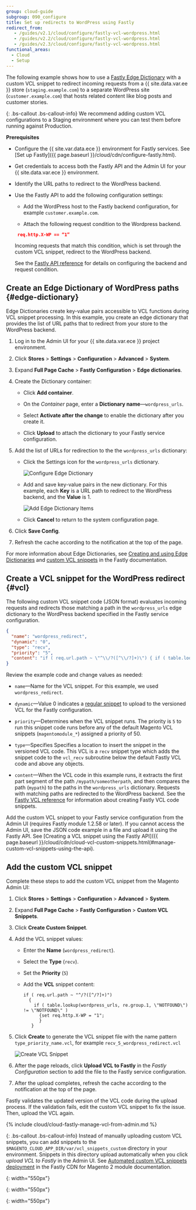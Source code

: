 ```yaml
---
group: cloud-guide
subgroup: 090_configure
title: Set up redirects to WordPress using Fastly
redirect_from:
   - /guides/v2.1/cloud/configure/fastly-vcl-wordpress.html
   - /guides/v2.2/cloud/configure/fastly-vcl-wordpress.html
   - /guides/v2.3/cloud/configure/fastly-vcl-wordpress.html
functional_areas:
  - Cloud
  - Setup
---
```


The following example shows how to use a [Fastly Edge Dictionary](https://docs.fastly.com/guides/edge-dictionaries/working-with-dictionaries-using-the-api) with a custom VCL snippet to redirect incoming requests from a {{ site.data.var.ee }} store (`staging.example.com`) to a separate WordPress site (`customer.example.com`) that hosts related content like blog posts and customer stories.


{: .bs-callout .bs-callout-info}
We recommend adding custom VCL configurations to a Staging environment where you can test them before running against Production.

**Prerequisites**

-  Configure the {{ site.var.data.ece }} environment for Fastly services. See [Set up Fastly]({{ page.baseurl }}/cloud/cdn/configure-fastly.html). 

-  Get credentials to access both the Fastly API and the Admin UI for your {{ site.data.var.ece }} environment.

-  Identify the URL paths to redirect to the WordPress backend.

-  Use the Fastly API to add the following configuration settings: 

   -  Add the WordPress host to the Fastly backend configuration, for example `customer.example.com`.

   -  Attach the following request condition to the Wordpress backend.

     ```json
      req.http.X-WP == “1”
     ```
	 Incoming requests that match this condition, which is set through the custom VCL snippet, redirect to the WordPress backend. 
	 
     See the [Fastly API reference](https://docs.fastly.com/api/config#) for details on configuring the backend and request condition.

## Create an Edge Dictionary of WordPress paths {#edge-dictionary}

Edge Dictionaries create key-value pairs accessible to VCL functions during VCL snippet processing. In this example, you create an edge dictionary that provides the list of URL paths that to redirect from your store to the WordPress backend. 

1.  Log in to the Admin UI for your {{ site.data.var.ece }} project environment.

1.  Click **Stores** > **Settings** > **Configuration** > **Advanced** > **System**.

1.  Expand **Full Page Cache** > **Fastly Configuration** > **Edge dictionaries**.

1.  Create the Dictionary container:

    - Click **Add container**.

    -  On the *Container* page, enter a **Dictionary name**—`wordpress_urls`.

    -  Select **Activate after the change** to enable the dictionary after you create it.

    -  Click **Upload** to attach the dictionary to your Fastly service configuration.

1.  Add the list of URLs for redirection to the the `wordpress_urls` dictionary:

    -  Click the Settings icon for the `wordpress_urls` dictionary.

       ![Configure Edge Dictionary]

    -  Add and save key-value pairs in the new dictionary. For this example, each **Key** is a URL path to redirect to the WordPress backend, and the **Value** is 1.
       
	   ![Add Edge Dictionary Items]
	 
    -  Click **Cancel** to return to the system configuration page.
	
1.  Click **Save Config**.

1.  Refresh the cache according to the notification at the top of the page.
	
For more information about Edge Dictionaries, see [Creating and using Edge Dictionaries](https://docs.fastly.com/guides/edge-dictionaries/working-with-dictionaries-using-the-api) and [custom VCL snippets](https://docs.fastly.com/guides/edge-dictionaries/working-with-dictionaries-using-the-api#custom-vcl-examples) in the Fastly documentation.

## Create a VCL snippet for the WordPress redirect {#vcl}

The following custom VCL snippet code (JSON format) evaluates incoming requests and redirects those matching a path 
 in the `wordpress_urls` edge dictionary to the WordPress backend specified in the Fastly service configuration.


```json
{
  "name": "wordpress_redirect",
  "dynamic": "0",
  "type": "recv",
  "priority": "5",
  "content": "if ( req.url.path ~ \"^\\/?([^\\/?]+)\") { if ( table.lookup(wordpress_urls, re.group.1, \"NOTFOUND\") != \"NOTFOUND\" ) { set req.http.X-WP = \"1\"; } }"
}
```

Review the example code and change values as needed: 

-  `name`—Name for the VCL snippet. For this example, we used `wordpress_redirect`.
  
-  `dynamic`—Value 0 indicates a [regular snippet](https://docs.fastly.com/guides/vcl-snippets/using-regular-vcl-snippets) to upload to the versioned VCL for the Fastly configuration.

-  `priority`—Determines when the VCL snippet runs. The priority  is `5` to run this snippet code runs before any of the default Magento VCL snippets (`magentomodule_*`) assigned a priority of 50.

-  `type`—Specifies Specifies a location to insert the snippet in the versioned VCL code. This VCL is a `recv` snippet type which adds the snippet code to the `vcl_recv` subroutine below the default Fastly VCL code and above any objects.

-  `content`—When the VCL code in this example runs, it extracts the first part segment of the path `/mypath/someotherpath`, and then compares the path (`mypath`) to the paths in the `wordpress_urls` dictionary. Requests with matching paths are redirected to the WordPress backend. See the [Fastly VCL reference](https://docs.fastly.com/vcl/reference/) for information about creating Fastly VCL code snippets.
 

Add the custom VCL snippet to your Fastly service configuration from the Admin UI (requires Fastly module 1.2.58 or later). If you cannot access the Admin UI, save the JSON code example in a file and upload it using the Fastly API. See [Creating a VCL snippet using the Fastly API]({{  page.baseurl }}/cloud/cdn/cloud-vcl-custom-snippets.html(#manage-custom-vcl-snippets-using-the-api).


## Add the custom VCL snippet

Complete these steps to add the custom VCL snippet from the Magento Admin UI:

1.	Click **Stores** > **Settings** > **Configuration** > **Advanced** > **System**.

1.  Expand **Full Page Cache** > **Fastly Configuration** > **Custom VCL Snippets**.

1.  Click **Create Custom Snippet**.

1.  Add the VCL snippet values:

	- Enter the **Name** (`wordpress_redirect`).
	
	- Select the **Type** (`recv`).
	
	- Set the **Priority** (`5`)
	
	- Add the **VCL** snippet content:

      ```
      if ( req.url.path ~ "^/?([^/?]+)")
	    {
		  if ( table.lookup(wordpress_urls, re.group.1, \"NOTFOUND\") != \"NOTFOUND\" )
	        {set req.http.X-WP = "1";
		    }
         }
      ```

1.  Click **Create** to generate the VCL snippet file with the name pattern `type_priority_name.vcl`, for example `recv_5_wordpress_redirect.vcl`

    ![Create VCL Snippet]
	
1.  After the page reloads, click **Upload VCL to Fastly** in the *Fastly Configuration* section to add the file to the Fastly service configuration.

1.  After the upload completes, refresh the cache according to the notification at the top of the page.

Fastly validates the updated version of the VCL code during the upload process. If the validation fails, edit the custom VCL snippet to fix the issue. Then, upload the VCL again.

{% include cloud/cloud-fastly-manage-vcl-from-admin.md %}


{: .bs-callout .bs-callout-info}
Instead of manually uploading custom VCL snippets, you can add snippets to the `$MAGENTO_CLOUD_APP_DIR/var/vcl_snippets_custom` directory in your environment. Snippets in this directory upload automatically when you click *upload VCL to Fastly* in the Admin UI. See [Automated custom VCL snippets deployment](https://github.com/fastly/fastly-magento2/blob/master/Documentation/Guides/CUSTOM-VCL-SNIPPETS.md#automated-custom-vcl-snippets-deployment) in the Fastly CDN for Magento 2 module documentation. 


<!-- Link definitions -->

[Configure Edge Dictionary]: {{site.baseurl}}/common/images/cloud/cloud-fastly-edge-dictionary-configure.png
{: width="550px"}

[Add Edge Dictionary Items]: {{site.baseurl}}/common/images/cloud/cloud-fastly-edge-dictionary-add-items.png
{: width="550px"}

[Create VCL Snippet]: {{site.baseurl}}/common/images/cloud/cloud-fastly-create-vcl-snippet.png
{: width="550px"}

